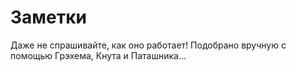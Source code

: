 # Заметки

Даже не спрашивайте, как оно работает! Подобрано вручную с помощью
Грэхема, Кнута и Паташника...
